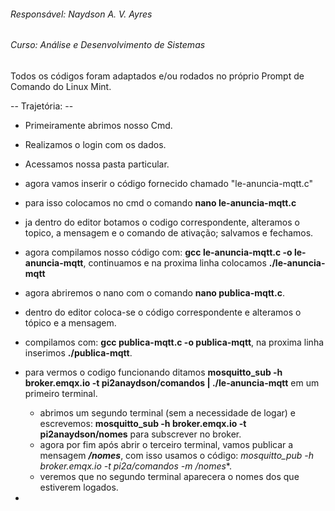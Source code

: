 ###### Responsável: Naydson A. V. Ayres
###### Curso: Análise e Desenvolvimento de Sistemas

 Todos os códigos foram adaptados e/ou rodados no próprio Prompt de Comando do Linux Mint.                  
 
-- Trajetória: --

* Primeiramente abrimos nosso Cmd.
* Realizamos o login com os dados.
* Acessamos nossa pasta particular.
* agora vamos inserir o código fornecido chamado "le-anuncia-mqtt.c"
* para isso colocamos no cmd o comando **nano le-anuncia-mqtt.c**
* ja dentro do editor botamos o codigo correspondente, alteramos o topico, a mensagem e o comando de ativação; salvamos e fechamos.
* agora compilamos nosso código com: **gcc le-anuncia-mqtt.c -o le-anuncia-mqtt**, continuamos e na proxima linha colocamos **./le-anuncia-mqtt**
* agora abriremos o nano com o comando **nano publica-mqtt.c**.
* dentro do editor coloca-se o código correspondente e alteramos o tópico e a mensagem.
* compilamos com: **gcc publica-mqtt.c -o publica-mqtt**, na proxima linha inserimos **./publica-mqtt**.

* para vermos o codigo funcionando ditamos **mosquitto_sub -h broker.emqx.io -t pi2anaydson/comandos | ./le-anuncia-mqtt** em um primeiro terminal.
  * abrimos um segundo terminal (sem a necessidade de logar) e escrevemos: **mosquitto_sub -h broker.emqx.io -t pi2anaydson/nomes** para subscrever no broker.
  * agora por fim após abrir o terceiro terminal, vamos publicar a mensagem **_/nomes_**, com isso usamos o código: *mosquitto_pub -h broker.emqx.io -t pi2a/comandos -m /nomes**.
  * veremos que no segundo terminal aparecera o nomes dos que estiverem logados. 

*
